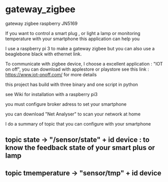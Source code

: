 # gateway_zigbee
gateway zigbee raspberry JN5169


If you want to control a smart plug , or light a lamp or monitoring temperature with your smartphone
this application can help you

I use a raspberry pi 3 to make a gateway zigbee but you can also use a beaglebone black with ethernet link.

To communicate with zigbee device, I choose a excellent application : "IOT on off", you can download with applestore
or playstore
see this link : https://www.iot-onoff.com/ for more details

this project has build with three binary and one script in python

see Wiki for installation with a raspberry pi3

you must configure broker adress to set your smartphone

you can download "Net Analyser" to scan your network at home

I do a summary of topic that you can configure with your smartphone

## topic state  -> "/sensor/state" + id device  : to know the feedback state of your smart plus or lamp

## topic tmemperature -> "sensor/tmp" + id device



